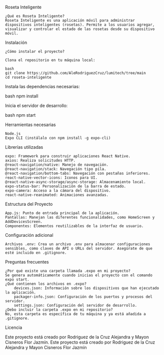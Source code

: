 Roseta Inteligente

    ¿Qué es Roseta Inteligente?
    Roseta Inteligente es una aplicación móvil para administrar dispositivos inteligentes (rosetas). Permite a los usuarios agregar, visualizar y controlar el estado de las rosetas desde su dispositivo móvil. 

Instalación

    ¿Cómo instalar el proyecto? 

    Clona el repositorio en tu máquina local:

    bash
    git clone https://github.com/AleRodriguezCruz/lumitech/tree/main
    cd roseta-inteligente

Instala las dependencias necesarias:

bash
npm install

Inicia el servidor de desarrollo:

bash
npm start

Herramientas necesarias

    Node.js
    Expo CLI (instálalo con npm install -g expo-cli)

Librerías utilizadas

    expo: Framework para construir aplicaciones React Native.
    axios: Realiza solicitudes HTTP.
    @react-navigation/native: Manejo de navegación.
    @react-navigation/stack: Navegación tipo pila.
    @react-navigation/bottom-tabs: Navegación con pestañas inferiores.
    react-native-vector-icons: Iconos para UI.
    @react-native-async-storage/async-storage: Almacenamiento local.
    expo-status-bar: Personalización de la barra de estado.
    expo-camera: Acceso a la cámara del dispositivo.
    react-native-reanimated: Animaciones avanzadas.

Estructura del Proyecto

    App.js: Punto de entrada principal de la aplicación.
    Pantallas: Manejan las diferentes funcionalidades, como HomeScreen y AddDevicesScreen.
    Componentes: Elementos reutilizables de la interfaz de usuario.

Configuración adicional

    Archivos .env: Crea un archivo .env para almacenar configuraciones sensibles, como claves de API o URLs del servidor. Asegúrate de que esté incluido en .gitignore.

Preguntas frecuentes

    ¿Por qué existe una carpeta llamada .expo en mi proyecto?
    Se genera automáticamente cuando inicias el proyecto con el comando expo start.
    ¿Qué contienen los archivos en .expo?
        devices.json: Información sobre los dispositivos que han ejecutado la aplicación.
        packager-info.json: Configuración de los puertos y procesos del servidor.
        settings.json: Configuración del servidor de desarrollo.
    ¿Debo incluir la carpeta .expo en mi repositorio?
    No, esta carpeta es específica de tu máquina y ya está añadida a .gitignore.

Licencia  

Este proyecto está creado por Rodriguez de la Cruz Alejandra y Mayon Cisneros Flor Jazmín. 
Este proyecto está creado por Rodriguez de la Cruz Alejandra y Mayon Cisneros Flor Jazmín
